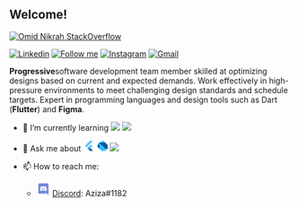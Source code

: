 ## Welcome!
[![Omid Nikrah StackOverflow](https://github-readme-stackoverflow.vercel.app/?userID=3434970)](https://stackoverflow.com/users/3434970/shady-aziza)
<!-- [![Anurag's GitHub stats](https://github-readme-stats.vercel.app/api?username=shadyaziza)](https://github.com/anuraghazra/github-readme-stats) -->

[![Linkedin](https://img.shields.io/badge/-LinkedIn-blue?style=flat&logo=Linkedin&logoColor=white)](https://www.linkedin.com/in/shadyaziza)
[<img src="https://img.shields.io/github/followers/shadyaziza?label=follow&style=social" height="22" title="Follow me" />](https://github.com/shadyaziza) 
[![Instagram](https://img.shields.io/badge/-Instagram-c13584?style=flat&labelColor=c13584&logo=instagram&logoColor=white)](https://www.instagram.com/shadyaziza)
[![Gmail](https://img.shields.io/badge/-Gmail-c14438?style=flat&logo=Gmail&logoColor=white)](mailto:shadyaziza@gmail.com)


**Progressive**software development team member skilled at optimizing designs based on current
and expected demands. Work effectively in high-pressure environments to meet challenging design
standards and schedule targets. Expert in programming languages and design tools such as Dart (**Flutter**)
and **Figma**.



- 🌱 I’m currently learning <img height="20" src="https://golang.org/lib/godoc/images/go-logo-blue.svg"></code>
<img height="20" src="https://graphql.org/img/logo.svg"></code>


- 💬 Ask me about 
  <img height="20" src="https://raw.githubusercontent.com/github/explore/80688e429a7d4ef2fca1e82350fe8e3517d3494d/topics/flutter/flutter.png"></code>
  <img height="20" src="https://raw.githubusercontent.com/github/explore/80688e429a7d4ef2fca1e82350fe8e3517d3494d/topics/dart/dart.png"></code>
  <img height="20" src="https://upload.wikimedia.org/wikipedia/commons/thumb/3/33/Figma-logo.svg/400px-Figma-logo.svg.png"></code>

- 📫 How to reach me: 
   - <a><img height="25" src="https://raw.githubusercontent.com/github/explore/80688e429a7d4ef2fca1e82350fe8e3517d3494d/topics/discord/discord.png"> [Discord](https://discord.com/): Aziza#1182 </a>




